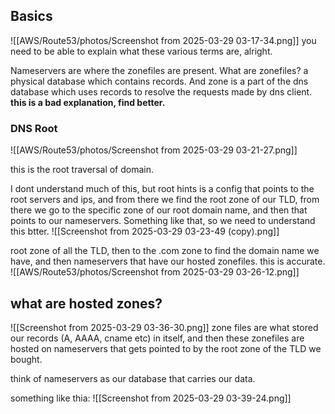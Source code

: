 ## Basics
![[AWS/Route53/photos/Screenshot from 2025-03-29 03-17-34.png]]
you need to be able to explain what these various terms are, alright.

Nameservers are where the zonefiles are present. What are zonefiles? a physical database which contains records. And zone is a part of the dns database which uses records to resolve the requests made by dns client.
**this is a bad explanation, find better.**


### DNS Root
![[AWS/Route53/photos/Screenshot from 2025-03-29 03-21-27.png]]

this is the root traversal of domain.

I dont understand much of this, but root hints is a config that points to the root servers and ips, and from there we find the root zone of our TLD, from there we go to the specific zone of our root domain name, and then that points to our nameservers. Something like that, so we need to understand this btter.
![[Screenshot from 2025-03-29 03-23-49 (copy).png]]

root zone of all the TLD, then to the .com zone to find the domain name we have, and then nameservers that have our hosted zonefiles. this is accurate.
![[AWS/Route53/photos/Screenshot from 2025-03-29 03-26-12.png]]


## what are hosted zones?

![[Screenshot from 2025-03-29 03-36-30.png]]
zone files are what stored our records (A, AAAA, cname etc) in itself, and then these zonefiles are hosted on nameservers that gets pointed to by the root zone of the TLD we bought.

think of nameservers as our database that carries our data.


something like thia:
![[Screenshot from 2025-03-29 03-39-24.png]]

